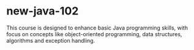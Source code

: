 # new-java-102
This course is designed to enhance basic Java programming skills, with focus on concepts like object-oriented programming, data structures, algorithms and exception handling.
